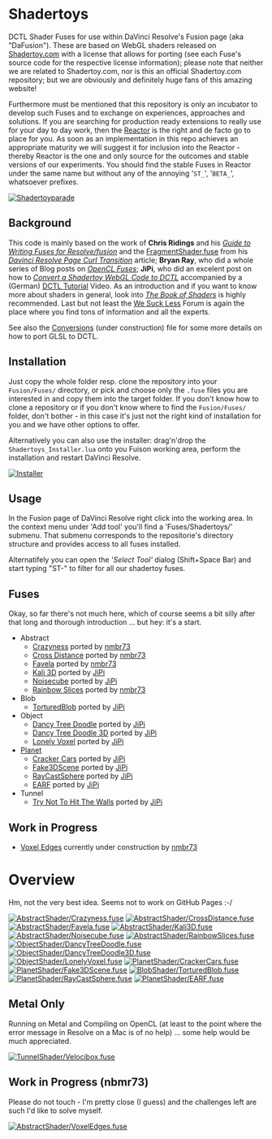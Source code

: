 Shadertoys
==========

DCTL Shader Fuses for use within DaVinci Resolve's Fusion page (aka "DaFusion"). These are based on WebGL shaders released on [Shadertoy.com](https://www.shadertoy.com/) with a license that allows for porting (see each Fuse's source code for the respective license information); please note that neither we are related to Shadertoy.com, nor is this an official Shadertoy.com repository; but we are obviously and definitely huge fans of this amazing website!

Furthermore must be mentioned that this repository is only an incubator to develop such Fuses and to exchange on experiences, approaches and solutions. If you are searching for production ready extensions to really use for your day to day work, then the [Reactor](https://www.steakunderwater.com/wesuckless/viewtopic.php?f=32&t=1814) is the right and de facto go to place for you. As soon as an implementation in this repo achieves an appropriate maturity we will suggest it for inclusion into the Reactor - thereby Reactor is the one and only source for the outcomes and stable versions of our experiments. You should find the stable Fuses in Reactor under the same name but without any of the annoying '`ST_`', '`BETA_`', whatsoever prefixes.

[![Shadertoyparade](_subscribe.png)](https://youtu.be/oyndG0pLEQQ "WebGL to DCTL")


Background
----------

This code is mainly based on the work of **Chris Ridings** and his *[Guide to Writing Fuses for Resolve/fusion](https://www.chrisridings.com/guide-to-writing-fuses-for-resolve-fusion-part-1/)* and the [FragmentShader.fuse](https://www.chrisridings.com/wp-content/uploads/2020/05/FragmentShader.fuse) from his *[Davinci Resolve Page Curl Transition](https://www.chrisridings.com/page-curl/)* article; **Bryan Ray**, who did a whole series of Blog posts on *[OpenCL Fuses](http://www.bryanray.name/wordpress/opencl-fuses-index/)*; **JiPi**, who did an excelent post on how to *[Convert a Shadertoy WebGL Code to DCTL](https://www.steakunderwater.com/wesuckless/viewtopic.php?f=17&t=4460)* accompanied by a (German) [DCTL Tutorial](https://youtu.be/dbrPWRldmbs) Video. As an introduction and if you want to know more about shaders in general, look into *[The Book of Shaders](https://thebookofshaders.com)* is highly recommended. Last but not least the [We Suck Less](https://www.steakunderwater.com/wesuckless/index.php) Forum is again the place where you find tons of information and all the experts.

See also the [Conversions](Conversions.md) (under construction) file for some more details on how to port GLSL to DCTL.


Installation
------------

Just copy the whole folder resp. clone the repository into your `Fusion/Fuses/` directory, or pick and choose only the `.fuse` files you are interested in and copy them into the target folder. If you don't know how to clone a repository or if you don't know where to find the `Fusion/Fuses/` folder, don't bother - in this case it's just not the right kind of installation for you and we have other options to offer.

Alternatively you can also use the installer: drag'n'drop the `Shadertoys_Installer.lua` onto you Fuison working area, perform the installation and restart DaVinci Resolve.

[![Installer](_download.png)](https://github.com/nmbr73/Shadertoys/releases/download/v0.1-alpha.1/Shadertoys_Installer.lua "Download Installer")


<!-- p align="center">
<a href="https://github.com/nmbr73/Shadertoys/releases/download/v0.1-alpha.1/Shadertoys_Installer.lua"><img src="https://user-images.githubusercontent.com/78935215/107845614-fb394800-6ddc-11eb-826c-59d53fd29b8f.png"></a>
</p -->


Usage
-----

In the Fusion page of DaVinci Resolve right click into the working area. In the context menu under 'Add tool' you'll find a 'Fuses/Shadertoys/' submenu. That submenu corresponds to the repositorie's directory structure and provides access to all fuses installed.

Alternatifely you can open the *'Select Tool'* dialog (Shift+Space Bar) and start typing "ST-" to filter for all our shadertoy fuses.

Fuses
-----

Okay, so far there's not much here, which of course seems a bit silly after that long and thorough introduction ... but hey: it's a start.


- Abstract
  - [Crazyness](AbstractShader/Crazyness.md) ported by [nmbr73](Profiles/nmbr73.md)
  - [Cross Distance](AbstractShader/CrossDistance.md) ported by [nmbr73](Profiles/nmbr73.md)
  - [Favela](AbstractShader/Favela.md) ported by [nmbr73](Profiles/nmbr73.md)
  - [Kali 3D](AbstractShader/Kali3D.md) ported by [JiPi](Profiles/JiPi.md)
  - [Noisecube](AbstractShader/Noisecube.md) ported by [JiPi](Profiles/JiPi.md)
  - [Rainbow Slices](AbstractShader/RainbowSlices.md) ported by [nmbr73](Profiles/nmbr73.md)
- Blob
  - [TorturedBlob](BlobShader/TorturedBlob.md) ported by [JiPi](Profiles/JiPi.md)
- Object
  - [Dancy Tree Doodle](ObjectShader/DancyTreeDoodle.md) ported by [JiPi](Profiles/JiPi.md)
  - [Dancy Tree Doodle 3D](ObjectShader/DancyTreeDoodle3D.md) ported by [JiPi](Profiles/JiPi.md)
  - [Lonely Voxel](ObjectShader/LonelyVoxel.md) ported by [JiPi](Profiles/JiPi.md)
- [Planet](PlanetShader/)
  - [Cracker Cars](PlanetShader/CrackerCars.md) ported by [JiPi](Profiles/JiPi.md)
  - [Fake3DScene](PlanetShader/Fake3DScene.md) ported by [JiPi](Profiles/JiPi.md)
  - [RayCastSphere](PlanetShader/RayCastSphere.md) ported by [JiPi](Profiles/JiPi.md)
  - [EARF](PlanetShader/EARF.md) ported by [JiPi](Profiles/JiPi.md)
- Tunnel
  - [Try Not To Hit The Walls](TunnelShader/TNTHTW.md) ported by [JiPi](Profiles/JiPi.md)


Work in Progress
----------------

- [Voxel Edges](AbstractShader/VoxelEdges.md) currently under construction by [nmbr73](Profiles/nmbr73.md)


Overview
========

Hm, not the very best idea. Seems not to work on GitHub Pages :-/

[![AbstractShader/Crazyness.fuse](AbstractShader/Crazyness_320x180.png)](AbstractShader/Crazyness.md)
[![AbstractShader/CrossDistance.fuse](AbstractShader/CrossDistance_320x180.png)](AbstractShader/CrossDistance.md)
[![AbstractShader/Favela.fuse](AbstractShader/Favela_320x180.png)](AbstractShader/Favela.md)
[![AbstractShader/Kali3D.fuse](AbstractShader/Kali3D_320x180.png)](AbstractShader/Kali3D.md)
[![AbstractShader/Noisecube.fuse](AbstractShader/Noisecube_320x180.png)](AbstractShader/Noisecube.md)
[![AbstractShader/RainbowSlices.fuse](AbstractShader/RainbowSlices_320x180.png)](AbstractShader/RainbowSlices.md)
[![ObjectShader/DancyTreeDoodle.fuse](ObjectShader/DancyTreeDoodle_320x180.png)](ObjectShader/DancyTreeDoodle.md)
[![ObjectShader/DancyTreeDoodle3D.fuse](ObjectShader/DancyTreeDoodle3D_320x180.png)](ObjectShader/DancyTreeDoodle3D.md)
[![ObjectShader/LonelyVoxel.fuse](ObjectShader/LonelyVoxel_320x180.png)](ObjectShader/LonelyVoxel.md)
[![PlanetShader/CrackerCars.fuse](PlanetShader/CrackerCars_320x180.png)](PlanetShader/CrackerCars.md)
[![PlanetShader/Fake3DScene.fuse](PlanetShader/Fake3DScene_320x180.png)](PlanetShader/Fake3DScene.md)
[![BlobShader/TorturedBlob.fuse](BlobShader/TorturedBlob_320x180.png)](BlobShader/TorturedBlob.md)
[![PlanetShader/RayCastSphere.fuse](PlanetShader/RayCastSphere_320x180.png)](PlanetShader/RayCastSphere.md)
[![PlanetShader/EARF.fuse](PlanetShader/EARF_320x180.png)](PlanetShader/EARF.md)

Metal Only
----------

Running on Metal and Compiling on OpenCL (at least to the point where the error message in Resolve on a Mac is of no help) ... some help would be much appreciated.

[![TunnelShader/Velocibox.fuse](TunnelShader/Velocibox_320x180.png)](TunnelShader/Velocibox.md)

Work in Progress (nbmr73)
-------------------------

Please do not touch - I'm pretty close (I guess) and the challenges left are such I'd like to solve myself.

[![AbstractShader/VoxelEdges.fuse](AbstractShader/VoxelEdges_320x180.png)](AbstractShader/VoxelEdges.md)
